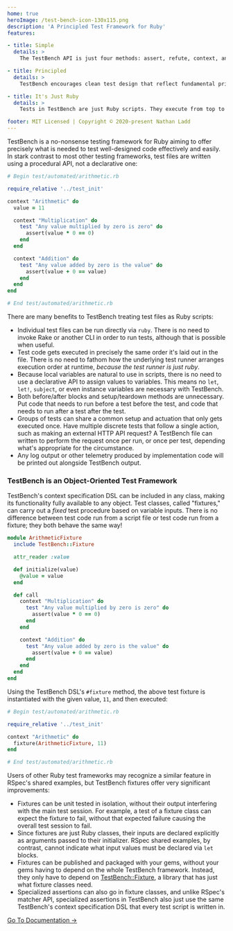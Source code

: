```yaml
---
home: true
heroImage: /test-bench-icon-130x115.png
description: 'A Principled Test Framework for Ruby'
features:

- title: Simple
  details: >
    The TestBench API is just four methods: assert, refute, context, and test. There's nothing hidden. There's no guessing, no monkey-patching, no configuration, and no complexity. It's just programming.

- title: Principled
  details: >
    TestBench encourages clean test design that reflect fundamental principles. It has no superfluous syntax leading to cumbersome tests. It has no opinions, but makes no apologies.

- title: It's Just Ruby
  details: >
    Tests in TestBench are just Ruby scripts. They execute from top to bottom with no special runner and no special way to declare variables. If you know Ruby, you know TestBench.

footer: MIT Licensed | Copyright © 2020-present Nathan Ladd
---
```


TestBench is a no-nonsense testing framework for Ruby aiming to offer precisely what is needed to test well-designed code effectively and easily. In stark contrast to most other testing frameworks, test files are written using a procedural API, not a declarative one:

```ruby
# Begin test/automated/arithmetic.rb

require_relative '../test_init'

context "Arithmetic" do
  value = 11

  context "Multiplication" do
    test "Any value multiplied by zero is zero" do
      assert(value * 0 == 0)
    end
  end

  context "Addition" do
    test "Any value added by zero is the value" do
      assert(value + 0 == value)
    end
  end
end

# End test/automated/arithmetic.rb
```

There are many benefits to TestBench treating test files as Ruby scripts:

* Individual test files can be run directly via `ruby`. There is no need to invoke Rake or another CLI in order to run tests, although that is possible when useful.
* Test code gets executed in precisely the same order it's laid out in the file. There is no need to fathom how the underlying test runner arranges execution order at runtime, _because the test runner is just ruby_.
* Because local variables are natural to use in scripts, there is no need to use a declarative API to assign values to variables. This means no `let`, `let!`, `subject`, or even instance variables are necessary with TestBench.
* Both before/after blocks and setup/teardown methods are unnecessary. Put code that needs to run before a test before the test, and code that needs to run after a test after the test.
* Groups of tests can share a common setup and actuation that only gets executed once. Have multiple discrete tests that follow a single action, such as making an external HTTP API request? A TestBench file can written to perform the request once per run, or once per test, depending what's appropriate for the circumstance.
* Any log output or other telemetry produced by implementation code will be printed out alongside TestBench output.

### TestBench is an Object-Oriented Test Framework

TestBench's context specification DSL can be included in any class, making its functionality fully available to any object. Test classes, called "fixtures," can carry out a _fixed_ test procedure based on variable inputs. There is no difference between test code run from a script file or test code run from a fixture; they both behave the same way!

```ruby
module ArithmeticFixture
  include TestBench::Fixture

  attr_reader :value

  def initialize(value)
    @value = value
  end

  def call
    context "Multiplication" do
      test "Any value multiplied by zero is zero" do
        assert(value * 0 == 0)
      end
    end

    context "Addition" do
      test "Any value added by zero is the value" do
        assert(value + 0 == value)
      end
    end
  end
end
```

Using the TestBench DSL's `#fixture` method, the above test fixture is instantiated with the given value, `11`, and then executed:

```ruby
# Begin test/automated/arithmetic.rb

require_relative '../test_init'

context "Arithmetic" do
  fixture(ArithmeticFixture, 11)
end

# End test/automated/arithmetic.rb
```

Users of other Ruby test frameworks may recognize a similar feature in RSpec's shared examples, but TestBench fixtures offer very significant improvements:

* Fixtures can be unit tested in isolation, without their output interfering with the main test session. For example, a test of a fixture class can expect the fixture to fail, without that expected failure causing the overall test session to fail.
* Since fixtures are just Ruby classes, their inputs are declared explicitly as arguments passed to their initializer. RSpec shared examples, by contrast, cannot indicate what input values must be declared via `let` blocks.
* Fixtures can be published and packaged with your gems, without your gems having to depend on the whole TestBench framework. Instead, they only have to depend on [TestBench::Fixture](https://github.com/test-bench/test-bench-fixture), a library that has just what fixture classes need.
* Specialized assertions can also go in fixture classes, and unlike RSpec's matcher API, specialized assertions in TestBench also just use the same TestBench's context specification DSL that every test script is written in.

<div class="hero">
  <p class="action">
    <a href="/Documentation.html" class="nav-link action-button">Go To Documentation →</a>
  </p>
</div>
